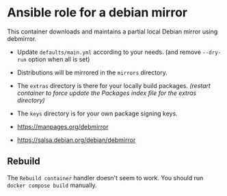 # Ansible role for a debian mirror

This container downloads and maintains a partial local Debian mirror using debmirror.

- Update `defaults/main.yml` according to your needs. (and remove `--dry-run` option when all is set)
- Distributions will be mirrored in the `mirrors` directory.
- The `extras` directory is there for your locally build packages.
  *(restart container to force update the Packages index file for the extras directory)*
- The `keys` directory is for your own package signing keys.

- https://manpages.org/debmirror
- https://salsa.debian.org/debian/debmirror

## Rebuild

The `Rebuild container` handler doesn't seem to work. You should run `docker compose build` manually.
